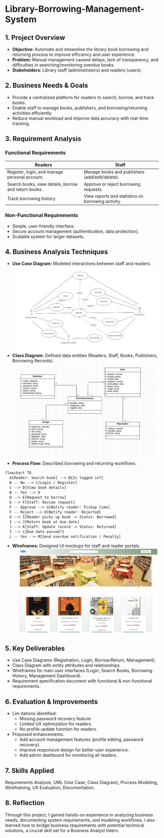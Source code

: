 # Library-Borrowing-Management-System  
## 1. Project Overview  
- <B> Objective: </B> Automate and streamline the library book borrowing and returning process to improve efficiency and user experience.
- <B> Problem: </B> Manual management caused delays, lack of transparency, and difficulties in searching/monitoring overdue books.
- <B> Stakeholders: </B> Library staff (administrators) and readers (users).

## 2. Business Needs & Goals  
- Provide a centralized platform for readers to search, borrow, and track books.
- Enable staff to manage books, publishers, and borrowing/returning activities efficiently.
- Reduce manual workload and improve data accuracy with real-time tracking.

## 3. Requirement Analysis  
### Functional Requirements  

| Readers                                    | Staff                                    |
|------------------------------------------------|----------------------------------------------|
|Register, login, and manage personal account.|Manage books and publishers (add/edit/delete).|
|Search books, view details, borrow and return books.| Approve or reject borrowing requests.|
|Track borrowing history.|View reports and statistics on borrowing activity.|

### Non-Functional Requirements  
- Simple, user-friendly interface.
- Secure account management (authentication, data protection).
- Scalable system for larger datasets.

## 4. Business Analysis Techniques  
- <B> Use Case Diagram: </B> Modeled interactions between staff and readers.
![Use Case Diagram](https://github.com/lthnhuw/Library-Borrowing-Management-System/blob/main/usecasetq.png)
- <B> Class Diagram:</B> Defined data entities (Readers, Staff, Books, Publishers, Borrowing Records).
  ![Class Diagram](https://github.com/lthnhuw/Library-Borrowing-Management-System/blob/main/sodolop.png)
- <b> Process Flow: </b> Described borrowing and returning workflows.
```mermaid
flowchart TD
  A[Reader: Search book] --> B{Is logged in?}
  B -- No --> C[Login / Register]
  C --> D[View book details]
  B -- Yes --> D
  D --> E[Request to borrow]
  E --> F[Staff: Review request]
  F -- Approve --> G[Notify reader: Pickup time]
  F -- Reject --> H[Notify reader: Rejected]
  G --> I[Reader picks up book -> Status: Borrowed]
  I --> J[Return book at due date]
  J --> K[Staff: Update record -> Status: Returned]
  I --> L{Due date passed?}
  L -- Yes --> M[Send overdue notification / Penalty]
```
- <b> Wireframes: </b> Designed UI mockups for staff and reader portals.
![UI](https://github.com/lthnhuw/Library-Borrowing-Management-System/blob/main/trangchu.png)  

## 5. Key Deliverables  
- Use Case Diagrams (Registration, Login, Borrow/Return, Management).
- Class Diagram with entity attributes and relationships.
- Wireframes for main user interfaces (Login, Search Books, Borrowing History, Management Dashboard).
- Requirement specification document with functional & non-functional requirements.

## 6. Evaluation & Improvements  
- Lim itations identified:
  -  Missing password recovery feature.
  -  Limited UX optimization for readers.
  -  No profile update function for readers.
- Proposed enhancements:
  - Add account management features (profile editing, password recovery).
  - Improve responsive design for better user experience.
  - Add admin dashboard for monitoring all readers.
 
## 7. Skills Applied  
Requirements Analysis, UML (Use Case, Class Diagram), Process Modeling, Wireframing, UX Evaluation, Documentation.  

## 8. Reflection  
Through this project, I gained hands-on experience in analyzing business needs, documenting system requirements, and modeling workflows. I also learned how to bridge business requirements with potential technical solutions, a crucial skill set for a Business Analyst Intern.
